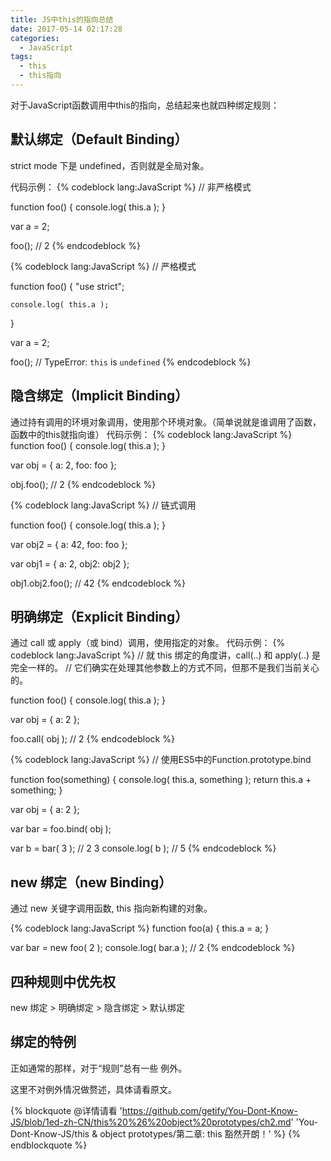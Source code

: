 ```yaml
---
title: JS中this的指向总结
date: 2017-05-14 02:17:28
categories: 
  - JavaScript
tags:
  - this
  - this指向
---
```

对于JavaScript函数调用中this的指向，总结起来也就四种绑定规则：

## 默认绑定（Default Binding）

strict mode 下是 undefined，否则就是全局对象。

代码示例：
{% codeblock lang:JavaScript %}
// 非严格模式

function foo() {
	console.log( this.a );
}

var a = 2;

foo(); // 2
{% endcodeblock %}

{% codeblock lang:JavaScript %}
// 严格模式

function foo() {
	"use strict";

	console.log( this.a );
}

var a = 2;

foo(); // TypeError: `this` is `undefined`
{% endcodeblock %}

## 隐含绑定（Implicit Binding）

通过持有调用的环境对象调用，使用那个环境对象。（简单说就是谁调用了函数，函数中的this就指向谁）
代码示例：
{% codeblock lang:JavaScript %}
function foo() {
	console.log( this.a );
}

var obj = {
	a: 2,
	foo: foo
};

obj.foo(); // 2
{% endcodeblock %}

{% codeblock lang:JavaScript %}
// 链式调用

function foo() {
	console.log( this.a );
}

var obj2 = {
	a: 42,
	foo: foo
};

var obj1 = {
	a: 2,
	obj2: obj2
};

obj1.obj2.foo(); // 42
{% endcodeblock %}

## 明确绑定（Explicit Binding）

通过 call 或 apply（或 bind）调用，使用指定的对象。
代码示例：
{% codeblock lang:JavaScript %}
// 就 this 绑定的角度讲，call(..) 和 apply(..) 是完全一样的。
// 它们确实在处理其他参数上的方式不同，但那不是我们当前关心的。

function foo() {
	console.log( this.a );
}

var obj = {
	a: 2
};

foo.call( obj ); // 2
{% endcodeblock %}

{% codeblock lang:JavaScript %}
//  使用ES5中的Function.prototype.bind

function foo(something) {
	console.log( this.a, something );
	return this.a + something;
}

var obj = {
	a: 2
};

var bar = foo.bind( obj );

var b = bar( 3 ); // 2 3
console.log( b ); // 5
{% endcodeblock %}

## new 绑定（new Binding）

通过 new 关键字调用函数, this 指向新构建的对象。

{% codeblock lang:JavaScript %}
function foo(a) {
	this.a = a;
}

var bar = new foo( 2 );
console.log( bar.a ); // 2
{% endcodeblock %}

## 四种规则中优先权

new 绑定 &gt; 明确绑定 &gt; 隐含绑定 &gt; 默认绑定


## 绑定的特例

正如通常的那样，对于“规则”总有一些 例外。

这里不对例外情况做赘述，具体请看原文。

{% blockquote @详情请看 'https://github.com/getify/You-Dont-Know-JS/blob/1ed-zh-CN/this%20%26%20object%20prototypes/ch2.md' 'You-Dont-Know-JS/this & object prototypes/第二章: this 豁然开朗！' %}
{% endblockquote %}